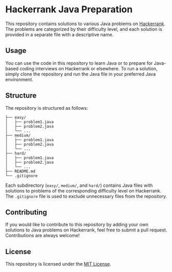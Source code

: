# Hackerrank Java Preparation

This repository contains solutions to various Java problems on [Hackerrank](https://www.hackerrank.com/domains/java). The problems are categorized by their difficulty level, and each solution is provided in a separate file with a descriptive name.

## Usage

You can use the code in this repository to learn Java or to prepare for Java-based coding interviews on Hackerrank or elsewhere. To run a solution, simply clone the repository and run the Java file in your preferred Java environment.

## Structure

The repository is structured as follows:
```
├── easy/
│   ├── problem1.java
│   ├── problem2.java
│   └── ...
├── medium/
│   ├── problem1.java
│   ├── problem2.java
│   └── ...
├── hard/
│   ├── problem1.java
│   ├── problem2.java
│   └── ...
├── README.md
└── .gitignore
```


Each subdirectory (`easy/`, `medium/`, and `hard/`) contains Java files with solutions to problems of the corresponding difficulty level on Hackerrank. The `.gitignore` file is used to exclude unnecessary files from the repository.

## Contributing

If you would like to contribute to this repository by adding your own solutions to Java problems on Hackerrank, feel free to submit a pull request. Contributions are always welcome!

## License

This repository is licensed under the [MIT License](LICENSE).